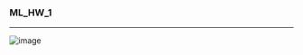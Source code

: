 ### ML_HW_1
----
![image](https://github.com/user-attachments/assets/42996d7c-ed6e-4842-b27d-ba3a6d90b550)
